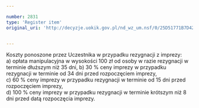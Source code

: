 ```yaml
---

number: 2831
type: 'Register item'
original_uri: 'http://decyzje.uokik.gov.pl/nd_wz_um.nsf/0/25D51771B7D42C61C12579B1003D6642?OpenDocument'


---
```


Koszty ponoszone przez Uczestnika w przypadku rezygnacji z imprezy:   
a) opłata manipulacyjna w wysokości 100 zł od osoby w razie rezygnacji w terminie dłuższym niż 35 dni, 
b) 30 % ceny imprezy w przypadku rezygnacji w terminie od 34 dni przed rozpoczęciem imprezy,  
c) 60 % ceny imprezy w przypadku rezygnacji w terminie od 15 dni przed rozpoczęciem imprezy,  
d) 100 % ceny imprezy w przypadku rezygnacji w terminie krótszym niż 8 dni przed datą rozpoczęcia imprezy.
